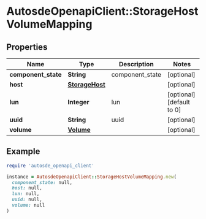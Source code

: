 # AutosdeOpenapiClient::StorageHostVolumeMapping

## Properties

| Name | Type | Description | Notes |
| ---- | ---- | ----------- | ----- |
| **component_state** | **String** | component_state | [optional] |
| **host** | [**StorageHost**](StorageHost.md) |  | [optional] |
| **lun** | **Integer** | lun | [optional][default to 0] |
| **uuid** | **String** | uuid | [optional] |
| **volume** | [**Volume**](Volume.md) |  | [optional] |

## Example

```ruby
require 'autosde_openapi_client'

instance = AutosdeOpenapiClient::StorageHostVolumeMapping.new(
  component_state: null,
  host: null,
  lun: null,
  uuid: null,
  volume: null
)
```

